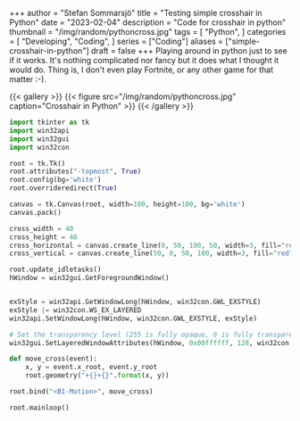 +++
author = "Stefan Sommarsjö"
title = "Testing simple crosshair in Python"
date = "2023-02-04"
description = "Code for crosshair in python"
thumbnail = "/img/random/pythoncross.jpg"
tags = [
    "Python",
]
categories = [
    "Developing",
    "Coding",
]
series = ["Coding"]
aliases = ["simple-crosshair-in-python"]
draft = false
+++
Playing around in python just to see if it works. It's nothing complicated nor fancy but it does what I thought it would do. Thing is, I don't even play Fortnite, or any other game for that matter :-).

{{< gallery >}}
  {{< figure src="/img/random/pythoncross.jpg" caption="Crosshair in Python" >}}
{{< /gallery >}}
<!--more-->

```python
import tkinter as tk
import win32api
import win32gui
import win32con

root = tk.Tk()
root.attributes("-topmost", True)
root.config(bg='white')
root.overrideredirect(True)

canvas = tk.Canvas(root, width=100, height=100, bg='white')
canvas.pack()

cross_width = 40
cross_height = 40
cross_horizontal = canvas.create_line(0, 50, 100, 50, width=3, fill="red")
cross_vertical = canvas.create_line(50, 0, 50, 100, width=3, fill="red")

root.update_idletasks()
hWindow = win32gui.GetForegroundWindow()


exStyle = win32api.GetWindowLong(hWindow, win32con.GWL_EXSTYLE)
exStyle |= win32con.WS_EX_LAYERED
win32api.SetWindowLong(hWindow, win32con.GWL_EXSTYLE, exStyle)

# Set the transparency level (255 is fully opaque, 0 is fully transparent)
win32gui.SetLayeredWindowAttributes(hWindow, 0x00ffffff, 128, win32con.LWA_COLORKEY | win32con.LWA_ALPHA)

def move_cross(event):
    x, y = event.x_root, event.y_root
    root.geometry("+{}+{}".format(x, y))

root.bind("<B1-Motion>", move_cross)

root.mainloop()
```